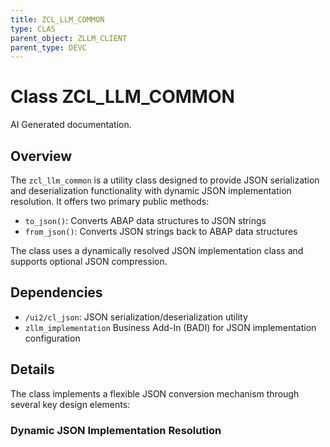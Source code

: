 ```yaml
---
title: ZCL_LLM_COMMON
type: CLAS
parent_object: ZLLM_CLIENT
parent_type: DEVC
---
```


# Class ZCL_LLM_COMMON

AI Generated documentation.

## Overview

The `zcl_llm_common` is a utility class designed to provide JSON serialization and deserialization functionality with dynamic JSON implementation resolution. It offers two primary public methods:

- `to_json()`: Converts ABAP data structures to JSON strings
- `from_json()`: Converts JSON strings back to ABAP data structures

The class uses a dynamically resolved JSON implementation class and supports optional JSON compression.

## Dependencies

- `/ui2/cl_json`: JSON serialization/deserialization utility
- `zllm_implementation` Business Add-In (BADI) for JSON implementation configuration

## Details

The class implements a flexible JSON conversion mechanism through several key design elements:

### Dynamic JSON Implementation Resolution

```mermaid
sequenceDiagram
    participant Class Constructor
    participant BADI
    participant JSON Implementation Class
    
    Class Constructor->>BADI: Get JSON Implementation
    BADI-->>Class Constructor: Return JSON Class Name
    Class Constructor->>JSON Implementation Class: Store Class Name
```

The `class_constructor` method dynamically retrieves the JSON implementation class through a BADI, allowing runtime configuration of the JSON serialization strategy.

### JSON Conversion Methods

The `to_json()` and `from_json()` methods use dynamic method calls to the resolved JSON implementation class, with the following characteristics:

- Supports low-case property naming
- Optional JSON compression in `to_json()`
- Handles various data structure types

### Configuration Persistence

The class maintains two private class-level attributes:

- `json_class`: Stores the dynamically resolved JSON implementation class name
- `llm_badi`: Holds a reference to the LLM implementation BADI

The `get_llm_badi()` method provides access to the BADI instance, enabling further configuration or interaction if needed.
